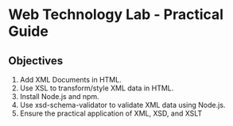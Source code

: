 # Web Technology Lab - Practical Guide

## Objectives
1. Add XML Documents in HTML.
2. Use XSL to transform/style XML data in HTML.
3. Install Node.js and npm.
4. Use xsd-schema-validator to validate XML data using Node.js.
5. Ensure the practical application of XML, XSD, and XSLT

